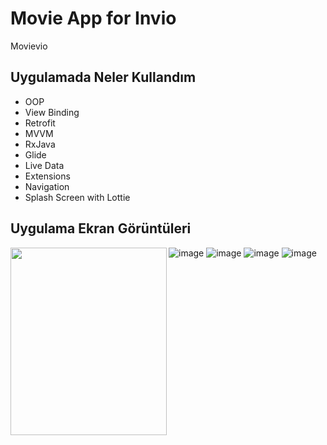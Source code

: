 # Movie App for Invio
Movievio

## Uygulamada Neler Kullandım
- OOP
- View Binding
- Retrofit
- MVVM
- RxJava
- Glide
- Live Data
- Extensions
- Navigation
- Splash Screen with Lottie
## Uygulama Ekran Görüntüleri
<a href="url"><img src="https://github.com/eryigithan16/movieApp/blob/main/app/src/main/res/screenshots/fotosplash.png?raw=true" align="left" height="300" width="250" ></a>
![image](https://github.com/eryigithan16/movieApp/blob/main/app/src/main/res/screenshots/fotosplash.png?raw=true)
![image](https://github.com/eryigithan16/movieApp/blob/main/app/src/main/res/screenshots/fotohome.png?raw=true)
![image](https://github.com/eryigithan16/movieApp/blob/main/app/src/main/res/screenshots/fotolistofmovie.png?raw=true)
![image](https://github.com/eryigithan16/movieApp/blob/main/app/src/main/res/screenshots/fotodetail.png?raw=true)
